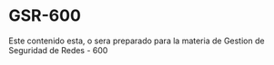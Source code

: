 # GSR-600
Este contenido esta, o sera preparado para la materia de Gestion de Seguridad de Redes - 600
